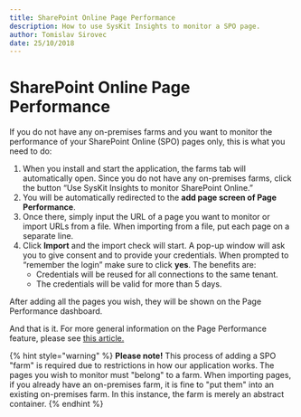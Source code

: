 ```yaml
---
title: SharePoint Online Page Performance
description: How to use SysKit Insights to monitor a SPO page.
author: Tomislav Sirovec
date: 25/10/2018
---
```


# SharePoint Online Page Performance

If you do not have any on-premises farms and you want to monitor the performance of your SharePoint Online \(SPO\) pages only, this is what you need to do:

1. When you install and start the application, the farms tab will automatically open. Since you do not have any on-premises farms, click the button “Use SysKit Insights to monitor SharePoint Online.”
2. You will be automatically redirected to the **add page screen of Page Performance**.
3. Once there, simply input the URL of a page you want to monitor or import URLs from a file. When importing from a file, put each page on a separate line.
4. Click **Import** and the import check will start. A pop-up window will ask you to give consent and to provide your credentials. When prompted to “remember the login” make sure to click **yes**. The benefits are:
   * Credentials will be reused for all connections to the same tenant.
   * The credentials will be valid for more than 5 days.

After adding all the pages you wish, they will be shown on the Page Performance dashboard.

And that is it. For more general information on the Page Performance feature, please see [this article.](../get-to-know-insights/page-performance-screen.md#page-performance-dashboard)

{% hint style="warning" %}
**Please note!** This process of adding a SPO "farm" is required due to restrictions in how our application works. The pages you wish to monitor must "belong" to a farm. When importing pages, if you already have an on-premises farm, it is fine to "put them" into an existing on-premises farm. In this instance, the farm is merely an abstract container.
{% endhint %}


